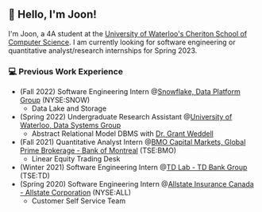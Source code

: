 ## 👋 Hello, I'm Joon!

I'm Joon, a 4A student at the [University of Waterloo's Cheriton School of Computer Science](https://cs.uwaterloo.ca/). I am currently looking for software engineering or quantitative analyst/research internships for Spring 2023.

### 💻 Previous Work Experience
- (Fall 2022) Software Engineering Intern @[Snowflake, Data Platform Group](https://www.snowflake.com/) (NYSE:SNOW)
  - Data Lake and Storage
- (Spring 2022) Undergraduate Research Assistant @[University of Waterloo, Data Systems Group](https://uwaterloo.ca/data-systems-group/)
  - Abstract Relational Model DBMS with [Dr. Grant Weddell](https://dblp.org/pid/81/5447.html)
- (Fall 2021) Quantitative Analyst Intern @[BMO Capital Markets, Global Prime Brokerage - Bank of Montreal](https://capitalmarkets.bmo.com/en/our-bankers/global-prime-brokerage/) (TSE:BMO)
  - Linear Equity Trading Desk
- (Winter 2021) Software Engineering Intern @[TD Lab - TD Bank Group](http://tdlab.io/) (TSE:TD)
- (Spring 2020) Software Engineering Intern @[Allstate Insurance Canada - Allstate Corporation](https://www.allstate.ca/) (NYSE:ALL)
  - Customer Self Service Team

<!--
**Joon7891/Joon7891** is a ✨ _special_ ✨ repository because its `README.md` (this file) appears on your GitHub profile.

Here are some ideas to get you started:

- 🔭 I’m currently working on ...
- 🌱 I’m currently learning ...
- 👯 I’m looking to collaborate on ...
- 🤔 I’m looking for help with ...
- 💬 Ask me about ...
- 📫 How to reach me: ...
- 😄 Pronouns: ...
- ⚡ Fun fact: ...
-->

